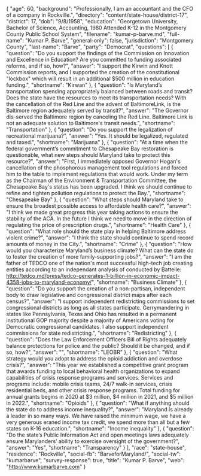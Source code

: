 {
  "age": 60,
  "background": "Professionally, I am an accountant and the CFO of a company in Rockville.",
  "directory": "content/state-house/district-17",
  "district": 17,
  "dob": "9/8/1958",
  "education": "Georgetown University, Bachelor of Science, Accounting, 1980  Attended K-12 in the Montgomery County Public School System",
  "filename": "kumar-p-barve.md",
  "full-name": "Kumar P. Barve",
  "general-only": false,
  "jurisdiction": "Montgomery County",
  "last-name": "Barve",
  "party": "Democrat",
  "questions": [
    {
      "question": "Do you support the findings of the Commission on Innovation and Excellence in Education? Are you committed to funding associated reforms, and if so, how?",
      "answer": "I support the Kirwin and Knott Commission reports, and I supported the creation of the constitutional \"lockbox\" which will result in an additional $500 million in education funding.",
      "shortname": "Kirwan"
    },
    {
      "question": "Is Maryland’s transportation spending appropriately balanced between roads and transit? Does the state have the resources to meet its transportation needs? With the cancellation of the Red Line and the advent of BaltimoreLink, is the Baltimore region adequately served by transit?",
      "answer": "The Governor dis-served the Baltimore region by canceling the Red Line. Baltimore Link is not an adequate  solution to Baltimore's transit needs.",
      "shortname": "Transportation"
    },
    {
      "question": "Do you support the legalization of recreational marijuana?",
      "answer": "Yes. It should be legalized, regulated and taxed.",
      "shortname": "Marijuana"
    },
    {
      "question": "At a time when the federal government’s commitment to Chesapeake Bay restoration is questionable, what new steps should Maryland take to protect this resource?",
      "answer": "First, I immediately opposed Governor Hogan's cancellation of the phosphorous management tool regulations and forced him to the table to implement regulations that would work. Under my term as the Chairman of the Environment & Transportation Committee, the Chesapeake Bay's status has been upgraded. I think we should continue to refine and tighten pollution regulations to protect the Bay.",
      "shortname": "Chesapeake Bay"
    },
    {
      "question": "What steps should Maryland take to ensure the broadest possible access to affordable health care?",
      "answer": "I think we made great progress this year taking actions to ensure the stability of the ACA. In the future I think we need to move in the direction of regulating the price of prescription drugs.",
      "shortname": "Health Care"
    },
    {
      "question": "What role should the state play in helping Baltimore address violent crime?",
      "answer": "I think the state should continue to spend record amounts of money in the City.",
      "shortname": "Crime"
    },
    {
      "question": "How would you characterize Maryland’s business climate? What can the state do to foster the creation of more family-supporting jobs?",
      "answer": "I am the father of TEDCO one of the nation's most successful high-tech job creating entities according to an independant analysis of conducted by Battelle: http://tedco.md/press/tedco-generates-1-billion-in-economic-impact-4358-jobs-to-maryland-economy/",
      "shortname": "Business Climate"
    },
    {
      "question": "Do you support the creation of a non-partisan, independent body to draw legislative and congressional district maps after each census?",
      "answer": "I support independent redistricting commissions to set congressional districts as long as all states participate. Gerrymandering in states like Pennsylvania, Texas and Ohio has resulted in a permanent institutional GOP majority despite a majority of Americans voting for Democratic congressional candidates. I also support independent commissions for state redistricting.",
      "shortname": "Redistricting"
    },
    {
      "question": "Does the Law Enforcement Officers Bill of Rights adequately balance protections for police and the public? Should it be changed, and if so, how?",
      "answer": "",
      "shortname": "LEOBR"
    },
    {
      "question": "What strategy would you adopt to address the opioid addiction and overdose crisis?",
      "answer": "This year we established a competitive grant program that awards funding to local behavioral health organizations to expand capabilities of crisis response programs and services. Services and programs include: mobile crisis teams, 24/7 walk-in services, crisis residential beds, and other crisis response programs. Total funding for annual grants begins in 2020 at $3 million, $4 million in 2021, and $5 million in 2022.",
      "shortname": "Opioids"
    },
    {
      "question": "What if anything should the state do to address income inequality?",
      "answer": "Maryland is already a leader in so many ways. We have raised the minimum wage, we have a very generous eraned income tax credit, we spend more than all but a few states on K-16 education.",
      "shortname": "Income inequality"
    },
    {
      "question": "Do the state’s Public Information Act and open meetings laws adequately ensure Marylanders’ ability to exercise oversight of the government?",
      "answer": "Yes",
      "shortname": "Transparency"
    }
  ],
  "race": "state-house",
  "residence": "Rockville",
  "social-fb": "BarveforMaryland/",
  "social-tw": "kumarbarve",
  "survey-response": true,
  "title": "Kumar P. Barve",
  "web": "http://www.kumarbarve.com"
}
